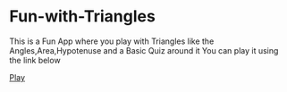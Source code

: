 # Fun-with-Triangles

This is a Fun App where you play with Triangles like the Angles,Area,Hypotenuse and a Basic Quiz around it
You can play it using the link below

[Play](https://fun-triangles-live.netlify.app/index.html)
